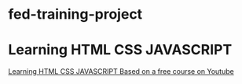 # fed-training-project
# Learning HTML CSS JAVASCRIPT
<a href="https://www.youtube.com/watch?v=yJcCKuxfb2o&list=PLM6XATa8CAG4F9nAIYNS5oAiPotxwLFIr">Learning HTML CSS JAVASCRIPT Based on a free course on Youtube</a>
